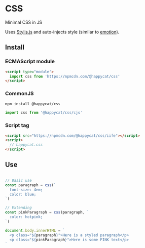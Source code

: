 # CSS

Minimal CSS in JS

Uses [Stylis.js](https://github.com/thysultan/stylis.js) and auto-injects style (similar to [emotion](https://github.com/emotion-js/emotion)).

## Install

### ECMAScript module

```html
<script type="module">
  import css from 'https://npmcdn.com/@happycat/css'
</script>
```

### CommonJS
```bash
npm install @happycat/css
```
```javascript
import css from '@happycat/css/cjs'
```

### Script tag

```html
<script src="https://npmcdn.com/@happycat/css/iife"></script>
<script>
  // happycat.css
</script>
```

## Use

```javascript

// Basic use
const paragraph = css(`
  font-size: 4em;
  color: blue;
`)

// Extending
const pinkParagraph = css(paragraph, `
  color: hotpink;
`)

document.body.innerHTML = `
  <p class="${paragraph}">Here is a styled paragraph</p>
  <p class="${pinkParagraph}">Here is some PINK text</p>
`
```
